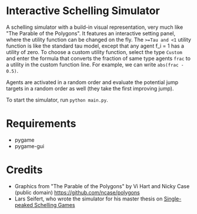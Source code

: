 # Interactive Schelling Simulator
A schelling simulator with a build-in visual representation, very much like "The Parable of the Polygons".
It features an interactive setting panel, where the utility function can be changed on the fly. The `>=Tau and <1` utility function is like the standard tau model, except that any agent f_i = 1 has a utility of zero. To choose a custom utility function, select the type `Custom` and enter the formula that converts the fraction of same type agents `frac` to a utility in the custom function line. For example, we can write `abs(frac - 0.5)`.

Agents are activated in a random order and evaluate the potential jump targets in a random order as well (they take the first improving jump). 

To start the simulator, run `python main.py`.
 

# Requirements
- pygame
- pygame-gui

# Credits
- Graphics from "The Parable of the Polygons" by Vi Hart and Nicky Case (public domain) https://github.com/ncase/polygons
- Lars Seifert, who wrote the simulator for his master thesis on [Single-peaked Schelling Games](https://hpi.de/friedrich/publications/2023/Document/puma-friedrich/2302.12107.pdf/1d7f23e9b0503577203b37e9eca62e2e.html?tx_extbibsonomycsl_publicationlist%5Baction%5D=download&cHash=cb031c483e0161814a3de4c1b3302b3a)
